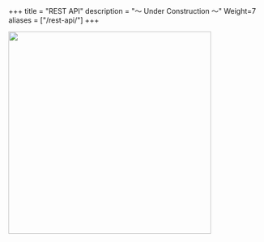 +++
title = "REST API"
description = "〜 Under Construction 〜"
Weight=7
aliases = ["/rest-api/"]
+++

<img src="http://apps.esrij.com/arcgis-dev/guide/img/core-concepts/5063.jpg" width="400px">
